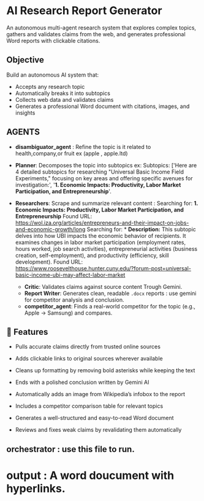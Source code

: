 # AI Research Report Generator


An autonomous multi-agent research system that explores complex topics, gathers and validates claims from the web, and generates professional Word reports with clickable citations.

##  Objective
Build an autonomous AI system that:
- Accepts any research topic
- Automatically breaks it into subtopics
- Collects web data and validates claims
- Generates a professional Word document with citations, images, and insights
  
##  AGENTS 

- **disambiguator_agent** : Refine the topic is it related to health,company,or fruit ex (apple , apple.ltd)

- **Planner**: Decomposes the topic into subtopics ex: Subtopics: ['Here are 4 detailed subtopics for researching "Universal Basic Income Field Experiments," focusing on key areas and offering specific avenues for investigation:', '**1. Economic Impacts: Productivity, Labor Market Participation, and Entrepreneurship**'.
- **Researchers**: Scrape and summarize relevant content  : Searching for: **1. Economic Impacts: Productivity, Labor Market Participation, and Entrepreneurship**
                                                                             Found URL: https://wol.iza.org/articles/entrepreneurs-and-their-impact-on-jobs-and-economic-growth/long
                                                                            Searching for: *   **Description:** This subtopic delves into how UBI impacts the economic behavior of recipients. It examines changes in labor market participation (employment rates, hours worked, job search activities), entrepreneurial activities (business creation, self-employment), and productivity (efficiency, skill development).
                                                                                  Found URL: https://www.roosevelthouse.hunter.cuny.edu/?forum-post=universal-basic-income-ubi-may-affect-labor-market

  - **Critic**: Validates claims against source content Trough Gemini.
  - **Report Writer**: Generates clean, readable `.docx` reports  : use gemini for competitor analysis and conclusion.
  - **competitor_agent**: Finds a real-world competitor for the topic (e.g., Apple → Samsung) and compares.

## 🚀 Features

- Pulls accurate claims directly from trusted online sources

- Adds clickable links to original sources wherever available

- Cleans up formatting by removing bold asterisks while keeping the text

- Ends with a polished conclusion written by Gemini AI

- Automatically adds an image from Wikipedia’s infobox to the report

- Includes a competitor comparison table for relevant topics

- Generates a well-structured and easy-to-read Word document

- Reviews and fixes weak claims by revalidating them automatically

## orchestrator : use this file to run.

# output : A word doucument with hyperlinks.



